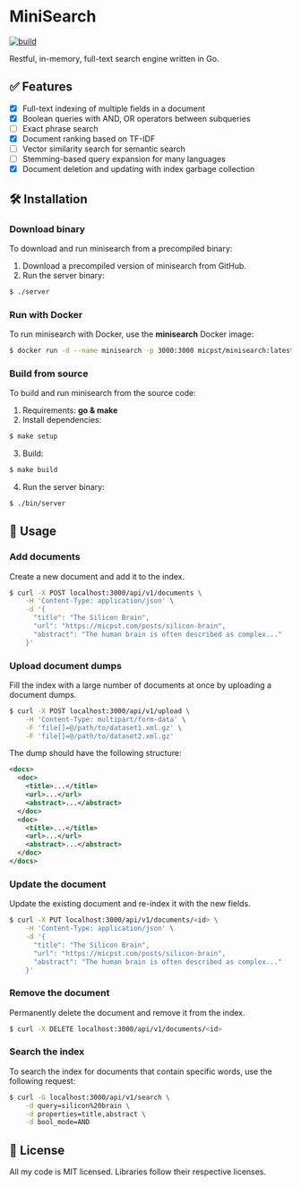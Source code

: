 # MiniSearch

[![build](https://github.com/micpst/minisearch/actions/workflows/build.yml/badge.svg)](https://github.com/micpst/minisearch/actions/workflows/build.yml)

Restful, in-memory, full-text search engine written in Go.

## ✅ Features

- [x] Full-text indexing of multiple fields in a document
- [x] Boolean queries with AND, OR operators between subqueries
- [ ] Exact phrase search
- [x] Document ranking based on TF-IDF
- [ ] Vector similarity search for semantic search
- [ ] Stemming-based query expansion for many languages
- [x] Document deletion and updating with index garbage collection

## 🛠️ Installation

### Download binary
To download and run minisearch from a precompiled binary:
1. Download a precompiled version of minisearch from GitHub.
2. Run the server binary:
```bash
$ ./server
```

### Run with Docker
To run minisearch with Docker, use the **minisearch** Docker image:
```bash
$ docker run -d --name minisearch -p 3000:3000 micpst/minisearch:latest
```

### Build from source
To build and run minisearch from the source code:
1. Requirements: **go & make**
2. Install dependencies:
```bash
$ make setup
```
3. Build:
```bash
$ make build
```
4. Run the server binary:
```bash
$ ./bin/server
```

## 📘 Usage
### Add documents
Create a new document and add it to the index.
```bash
$ curl -X POST localhost:3000/api/v1/documents \
    -H 'Content-Type: application/json' \
    -d '{ 
      "title": "The Silicon Brain", 
      "url": "https://micpst.com/posts/silicon-brain", 
      "abstract": "The human brain is often described as complex..." 
    }'
```

### Upload document dumps
Fill the index with a large number of documents at once by uploading a document dumps.
```bash
$ curl -X POST localhost:3000/api/v1/upload \
    -H 'Content-Type: multipart/form-data' \
    -F 'file[]=@/path/to/dataset1.xml.gz' \
    -F 'file[]=@/path/to/dataset2.xml.gz'
```
The dump should have the following structure:
```xml
<docs>
  <doc>
    <title>...</title>
    <url>...</url>
    <abstract>...</abstract>
  </doc>
  <doc>
    <title>...</title>
    <url>...</url>
    <abstract>...</abstract>
  </doc>
</docs>
```

### Update the document
Update the existing document and re-index it with the new fields.
```bash
$ curl -X PUT localhost:3000/api/v1/documents/<id> \
    -H 'Content-Type: application/json' \
    -d '{ 
      "title": "The Silicon Brain", 
      "url": "https://micpst.com/posts/silicon-brain", 
      "abstract": "The human brain is often described as complex..." 
    }'
```

### Remove the document
Permanently delete the document and remove it from the index.
```bash
$ curl -X DELETE localhost:3000/api/v1/documents/<id>
```

### Search the index
To search the index for documents that contain specific words, use the following request:
```bash
$ curl -G localhost:3000/api/v1/search \
    -d query=silicon%20brain \
    -d properties=title,abstract \
    -d bool_mode=AND
```

## 📄 License
All my code is MIT licensed. Libraries follow their respective licenses.

